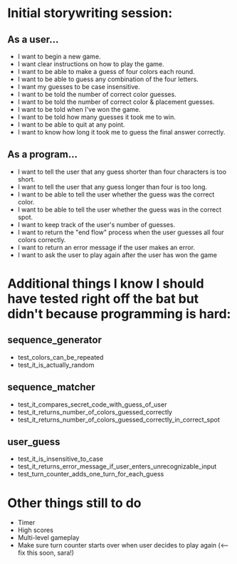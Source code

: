# Initial storywriting session:

## As a user...

* I want to begin a new game.
* I want clear instructions on how to play the game.
* I want to be able to make a guess of four colors each round.
* I want to be able to guess any combination of the four letters.
* I want my guesses to be case insensitive.
* I want to be told the number of correct color guesses.
* I want to be told the number of correct color & placement guesses.
* I want to be told when I've won the game.
* I want to be told how many guesses it took me to win.
* I want to be able to quit at any point.
* I want to know how long it took me to guess the final answer correctly.


## As a program...

* I want to tell the user that any guess shorter than four characters is too short.
* I want to tell the user that any guess longer than four is too long.
* I want to be able to tell the user whether the guess was the correct color.
* I want to be able to tell the user whether the guess was in the correct spot.
* I want to keep track of the user's number of guesses.
* I want to return the "end flow" process when the user guesses all four colors correctly.
* I want to return an error message if the user makes an error.
* I want to ask the user to play again after the user has won the game




# Additional things I know I should have tested right off the bat but didn't because programming is hard:

## sequence_generator

* test_colors_can_be_repeated
* test_it_is_actually_random

## sequence_matcher

* test_it_compares_secret_code_with_guess_of_user
* test_it_returns_number_of_colors_guessed_correctly
* test_it_returns_number_of_colors_guessed_correctly_in_correct_spot

## user_guess

* test_it_is_insensitive_to_case
* test_it_returns_error_message_if_user_enters_unrecognizable_input
* test_turn_counter_adds_one_turn_for_each_guess




# Other things still to do

* Timer
* High scores
* Multi-level gameplay
* Make sure turn counter starts over when user decides to play again (<-- fix this soon, sara!)
